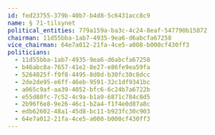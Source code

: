 ```yaml
---
id: fed23755-379b-40b7-b4d8-5c6431acc8c9
name: § 71-tilsynet
political_entities: 779a159a-ba3c-4c24-8eaf-547790b15872
chairman: 11d55bba-1ab7-4935-9ea6-d6abcfa67258
vice_chairman: 64e7a012-21fa-4ce5-a008-b000cf430ff3
politicians:
  - 11d55bba-1ab7-4935-9ea6-d6abcfa67258
  - b46abc8a-7657-41e2-8e27-e86fe9ea59fa
  - 5264025f-f9f8-4495-8d0d-b30fc30c8dcc
  - 2de2de95-e6ff-46eb-9591-32c1df9341bc
  - a065c9af-aa39-4052-bfc6-6c24b7a6722b
  - e55d80fc-7c52-4c9a-b1a9-6871c784c8d5
  - 2b96f6e8-9e26-46c1-b2a4-f1f4e0d87a8c
  - edb62602-48a1-45d8-bc11-b923fc30c903
  - 64e7a012-21fa-4ce5-a008-b000cf430ff3
---
```


